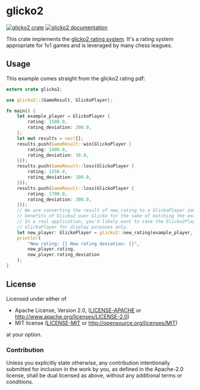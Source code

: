 # glicko2
[![glicko2 crate](https://img.shields.io/crates/v/glicko2.svg)](https://crates.io/crates/glicko2)
[![glicko2 documentation](https://docs.rs/glicko2/badge.svg)](https://docs.rs/glicko2)

This crate implements the [glicko2 rating system](http://www.glicko.net/glicko/glicko2.pdf). It's a rating system appropriate for 1v1 games and is leveraged by many chess leagues.
## Usage

This example comes straight from the glicko2 rating pdf:

```rust
extern crate glicko2;

use glicko2::{GameResult, GlickoPlayer};

fn main() {
    let example_player = GlickoPlayer {
        rating: 1500.0,
        rating_deviation: 200.0,
    };
    let mut results = vec![];
    results.push(GameResult::win(GlickoPlayer {
        rating: 1400.0,
        rating_deviation: 30.0,
    }));
    results.push(GameResult::loss(GlickoPlayer {
        rating: 1550.0,
        rating_deviation: 100.0,
    }));
    results.push(GameResult::loss(GlickoPlayer {
        rating: 1700.0,
        rating_deviation: 300.0,
    }));
    // We are converting the result of new_rating to a GlickoPlayer immediately, throwing away the
    // benefits of Glicko2 over Glicko for the sake of matching the example in the glicko2 pdf.
    // In a real application, you'd likely want to save the Glicko2Player and convert to
    // GlickoPlayer for display purposes only.
    let new_player: GlickoPlayer = glicko2::new_rating(example_player, &results, 0.5).into();
    println!(
        "New rating: {} New rating deviation: {}",
        new_player.rating,
        new_player.rating_deviation
    );
}
```

## License

Licensed under either of

 * Apache License, Version 2.0, ([LICENSE-APACHE](LICENSE-APACHE) or http://www.apache.org/licenses/LICENSE-2.0)
 * MIT license ([LICENSE-MIT](LICENSE-MIT) or http://opensource.org/licenses/MIT)

at your option.

### Contribution

Unless you explicitly state otherwise, any contribution intentionally submitted
for inclusion in the work by you, as defined in the Apache-2.0 license, shall be dual licensed as above, without any
additional terms or conditions.
